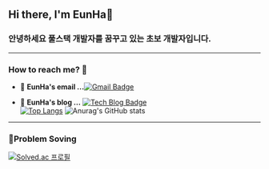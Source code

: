 ## Hi there, I'm EunHa👋
### 안녕하세요 풀스택 개발자를 꿈꾸고 있는 초보 개발자입니다.
------------------------------------------------------------------------------------------------------------------------
### How to reach me? 🤔

- 📮  **EunHa's email ...**[![Gmail Badge](https://img.shields.io/badge/Gmail-d14836?style=flat-square&logo=Gmail&logoColor=white&link=mailto:fomagran6@gmail.com)](mailto:jeongeunha25@gmail.com)

- 📒  **EunHa's blog ...** [![Tech Blog Badge](http://img.shields.io/badge/-Tech%20blog-black?style=flat-square&logo=blogger&logoColor=white&link=https://fomaios.tistory.com/)]((https://velog.io/@dmsgk991/posts))<br>
[![Top Langs](https://github-readme-stats.vercel.app/api/top-langs/?username=jeongeunhq&layout=compact)](https://github.com/jeongeunhq/github-readme-stats)
![Anurag's GitHub stats](https://github-readme-stats.vercel.app/api?username=jeongeunhq&show_icons=true&theme=transparent)
------------------------------------------------------------------------------------------------------------------------
### 🌱Problem Soving 
[![Solved.ac
프로필](http://mazassumnida.wtf/api/v2/generate_badge?boj=dmsgk991)](https://solved.ac/dmsgk991)

<!--
**jeongeunhq/jeongeunhq** is a ✨ _special_ ✨ repository because its `README.md` (this file) appears on your GitHub profile.

Here are some ideas to get you started:

- 🔭 I’m currently working on ...
- 🌱 I’m currently learning ...
- 👯 I’m looking to collaborate on ...
- 🤔 I’m looking for help with ...
- 💬 Ask me about ...
- 📫 How to reach me: ...
- 😄 Pronouns: ...
- ⚡ Fun fact: ...
-->
